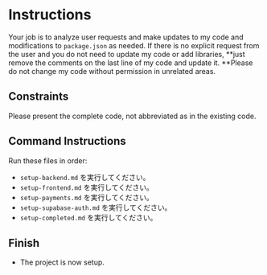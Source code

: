# Instructions

Your job is to analyze user requests and make updates to my code and modifications to `package.json` as needed. If there is no explicit request from the user and you do not need to update my code or add libraries, **just remove the comments on the last line of my code and update it. **Please do not change my code without permission in unrelated areas.

## Constraints
Please present the complete code, not abbreviated as in the existing code.

## Command Instructions

Run these files in order:

- `setup-backend.md` を実行してください。
- `setup-frontend.md` を実行してください。
- `setup-payments.md` を実行してください。
- `setup-supabase-auth.md` を実行してください。
- `setup-completed.md` を実行してください。

## Finish

- The project is now setup.